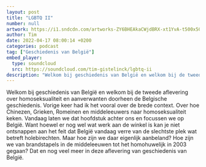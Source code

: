 ```yaml
---
layout: post
title: "LGBTQ II"
number: null
artwork: https://i1.sndcdn.com/artworks-ZY6BHEAkaCWjdBRX-xt1YvA-t500x500.jpg
author: Tim
date: 2022-04-17 08:00:14 +0200
categories: podcast
tag: ["Geschiedenis van België"]
embed_player:
  type: soundcloud
  src: https://soundcloud.com/tim-gistelinck/lgbtq-ii
description: "Welkom bij geschiedenis van België en welkom bij de tweede aflevering over homoseksualiteit en aanverwanten doorheen de Belgische geschiedenis."
---
```

Welkom bij geschiedenis van België en welkom bij de tweede aflevering over homoseksualiteit en aanverwanten doorheen de Belgische geschiedenis. Vorige keer had ik het vooral over de brede context. Over hoe Chinezen, Grieken, Romeinen en middeleeuwers naar homoseksualiteit keken. Vandaag laten we dat hoofdstuk achter ons en focussen we op België. Want hoewel er nog wel wat werk aan de winkel is kan je niet ontsnappen aan het feit dat België vandaag verre van de slechtste plek wat betreft holebirechten. Maar hoe zijn we daar eigenlijk aanbeland? Hoe zijn we van brandstapels in de middeleeuwen tot het homohuwelijk in 2003 gegaan? Dat en nog veel meer in deze aflevering van geschiedenis van België.